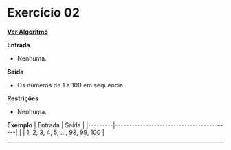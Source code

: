 # Exercício 02
[**Ver Algoritmo**](Algoritmo02.md)

**Entrada**

- Nenhuma.

**Saída**

- Os números de 1 a 100 em sequência.

**Restrições**

- Nenhuma.

**Exemplo**
| Entrada | Saída                                    |
|---------|------------------------------------------|
|         | 1, 2, 3, 4, 5, ..., 98, 99, 100          |

---
